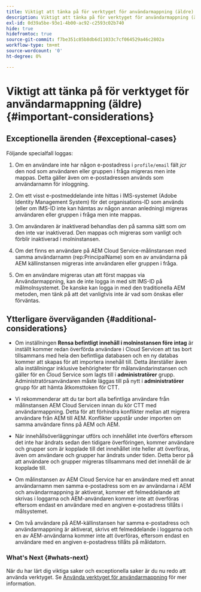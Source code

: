 ```yaml
---
title: Viktigt att tänka på för verktyget för användarmappning (äldre)
description: Viktigt att tänka på för verktyget för användarmappning (äldre)
exl-id: 0d39a5be-93e1-4b00-ac92-c2593c02b740
hide: true
hidefromtoc: true
source-git-commit: f7be351c85b8db6d11033c7cf064529a46c2802a
workflow-type: tm+mt
source-wordcount: '0'
ht-degree: 0%

---
```


# Viktigt att tänka på för verktyget för användarmappning (äldre) {#important-considerations}


## Exceptionella ärenden {#exceptional-cases}

Följande specialfall loggas:

1. Om en användare inte har någon e-postadress i `profile/email` fält *jcr* den nod som användaren eller gruppen i fråga migreras men inte mappas.  Detta gäller även om e-postadressen används som användarnamn för inloggning.

1. Om ett visst e-postmeddelande inte hittas i IMS-systemet (Adobe Identity Management System) för det organisations-ID som används (eller om IMS-ID inte kan hämtas av någon annan anledning) migreras användaren eller gruppen i fråga men inte mappas.

1. Om användaren är inaktiverad behandlas den på samma sätt som om den inte var inaktiverad. Den mappas och migreras som vanligt och förblir inaktiverad i molninstansen.

1. Om det finns en användare på AEM Cloud Service-målinstansen med samma användarnamn (rep:PrincipalName) som en av användarna på AEM källinstansen migreras inte användaren eller gruppen i fråga.

1. Om en användare migreras utan att först mappas via Användarmappning, kan de inte logga in med sitt IMS-ID på målmolnsystemet.  De kanske kan logga in med den traditionella AEM metoden, men tänk på att det vanligtvis inte är vad som önskas eller förväntas.

## Ytterligare överväganden {#additional-considerations}

* Om inställningen **Rensa befintligt innehåll i molninstansen före intag** är inställt kommer redan överförda användare i Cloud Servicen att tas bort tillsammans med hela den befintliga databasen och en ny databas kommer att skapas för att importera innehåll till. Detta återställer även alla inställningar inklusive behörigheter för målanvändarinstansen och gäller för en Cloud Service som lagts till i **administratörer** grupp. Administratörsanvändaren måste läggas till på nytt i **administratörer** grupp för att hämta åtkomsttoken för CTT.

* Vi rekommenderar att du tar bort alla befintliga användare från målinstansen AEM Cloud Servicen innan du kör CTT med användarmappning. Detta för att förhindra konflikter mellan att migrera användare från AEM till AEM. Konflikter uppstår under importen om samma användare finns på AEM och AEM.

* När innehållsöverläggningar utförs och innehållet inte överförs eftersom det inte har ändrats sedan den tidigare överföringen, kommer användare och grupper som är kopplade till det innehållet inte heller att överföras, även om användare och grupper har ändrats under tiden. Detta beror på att användare och grupper migreras tillsammans med det innehåll de är kopplade till.

* Om målinstansen av AEM Cloud Service har en användare med ett annat användarnamn men samma e-postadress som en av användarna i AEM och användarmappning är aktiverat, kommer ett felmeddelande att skrivas i loggarna och AEM-användaren kommer inte att överföras eftersom endast en användare med en angiven e-postadress tillåts i målsystemet.

* Om två användare på AEM-källinstansen har samma e-postadress och användarmappning är aktiverat, skrivs ett felmeddelande i loggarna och en av AEM-användarna kommer inte att överföras, eftersom endast en användare med en angiven e-postadress tillåts på måldatorn.

### What&#39;s Next {#whats-next}

När du har lärt dig viktiga saker och exceptionella saker är du nu redo att använda verktyget. Se [Använda verktyget för användarmappning](/help/journey-migration/content-transfer-tool/user-mapping-tool-legacy/using-user-mapping-tool-legacy.md) för mer information.
